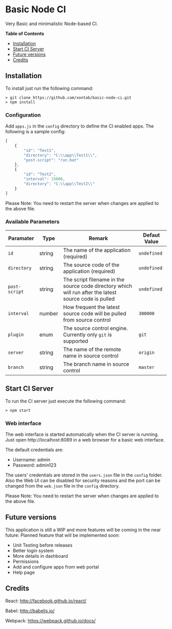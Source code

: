 # Basic Node CI

Very Basic and minimalistic Node-based CI.

**Table of Contents**

- [Installation](#installation)
- [Start CI Server](#start-ci-server)
- [Future versions](#future-versions)
- [Credits](#credits)

## Installation
To install just run the following command:

    > git clone https://github.com/xontab/basic-node-ci.git 
    > npm install

### Configuration

Add `apps.js` in the `config` directory to define the CI enabled apps.  The following is a sample config:

```js
[
    {
        "id": "Test1",
        "directory": "C:\\app\\Test1\\",
        "post-script": "run.bat"
    },
    {
        "id": "Test2",
        "interval": 15000,
        "directory": "C:\\app\\Test2\\"
    }
]
```

Please Note: You need to restart the server when changes are applied to the above file.

### Available Parameters

| Paramater | Type | Remark | Defaut Value |
| --- | --- | --- | --- |
| `id` | string |  The name of the application (required) | `undefined` |
| `directory` | string | The source code of the application (required)  | `undefined` |
| `post-script` | string | The script filename in the source code directory which will run after the latest source code is pulled  | `undefined` |
| `interval` | number |  How frequent the latest source code will be pulled from source control  | `300000` |
| `plugin` | enum | The source control engine.  Currently only `git` is supported  | `git` |
| `server` | string | The name of the remote name in source control  | `origin` |
| `branch` | string | The branch name in source control | `master` |


## Start CI Server

To run the CI server just execute the following command:

    > npm start

### Web interface

The web interface is started automatically when the CI server is running.  Just open http://localhost:8089 in a web browser for a basic web interface.

The default credentials are:
* Username: admin
* Password: admin123

The users' credentials are stored in the `users.json` file in the `config` folder.  Also the Web UI can be disabled for security reasons and the port can be changed from the `web.json` file in the `config` directory.

Please Note: You need to restart the server when changes are applied to the above file.


## Future versions

This application is still a WIP and more features will be coming in the near future: Planned feature that will be implemented soon:

* Unit Testing before releases
* Better login system
* More details in dashboard
* Permissions
* Add and configure apps from web portal
* Help page

## Credits

React: http://facebook.github.io/react/

Babel: http://babeljs.io/

Webpack: https://webpack.github.io/docs/
